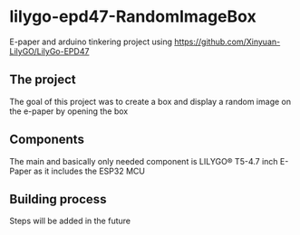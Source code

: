 # lilygo-epd47-RandomImageBox

E-paper and arduino tinkering project using https://github.com/Xinyuan-LilyGO/LilyGo-EPD47

## The project
The goal of this project was to create a box and display a random image on the e-paper by opening the box

## Components
The main and basically only needed component is LILYGO® T5-4.7 inch E-Paper as it includes the ESP32 MCU

## Building process
Steps will be added in the future
